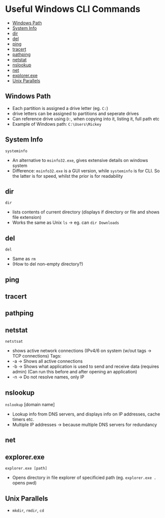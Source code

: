 # Useful Windows CLI Commands 

- [Windows Path](##windows-path)
- [System Info](##system-info)
- [dir](##dir)
- [del](##del)
- [ping](##ping)
- [tracert](##tracert)
- [pathping](##pathping)
- [netstat](##netstat)
- [nslookup](##nslookup)
- [net](##net)
- [explorer.exe](##explorer.exe)
- [Unix Parallels](##Unix-parallels)

## Windows Path
- Each partition is assigned a drive letter (eg. `C:`)
- drive letters can be assigned to partitions and seperate drives
- Can reference drive  using `D:`, when copying into it, listing it, full path etc
- Example of Windows path: `C:\Users\Mickey`

## System Info
`systeminfo`
- An alternative to `msinfo32.exe`, gives extensive details on windows system
- Difference: `msinfo32.exe` is a GUI version, while `systeminfo` is for CLI. So the latter is for speed, whilst the prior is for readability

## dir
`dir`
- lists contents of current directory (displays if directory or file and shows file extension)
- Works the same as Unix `ls` -> eg. can `dir Downloads`

## del
`del`
- Same as `rm`
- (How to del non-empty directory?)

## ping

## tracert

## pathping

## netstat
`netstsat`
- shows active network connections (IPv4/6 on system (w/out tags -> TCP connections)
Tags:
- -a -> Shows all active connections
- -b -> Shows what application is used to send and receive data (requires admin) (Can run this before and after opening an application)
- -n -> Do not resolve names, only IP

## nslookup
`nslookup` [domain name]
- Lookup info from DNS servers, and displays info on IP addresses, cache timers etc.
- Multiple IP addresses -> because multiple DNS servers for redundancy

## net

## explorer.exe
`explorer.exe [path]` 
- Opens directory in file explorer of specificied path (eg. `explorer.exe .` opens pwd)

## Unix Parallels
- `mkdir`, `rmdir`, `cd`
